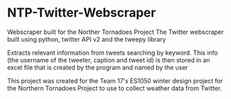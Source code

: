 # NTP-Twitter-Webscraper
Webscraper built for the Norther Tornadoes Project
The Twitter webscraper built using python, twitter API v2 and the tweepy library

Extracts relevant information from tweets searching by keyword. 
This info (the username of the tweeter, caption and tweet id) is then stored in an excel file that is created by the program and named by the user

This project was created for the Team 17's ES1050 winter design project for the Northern Tornadoes Project to use to collect weather data from Twitter.
